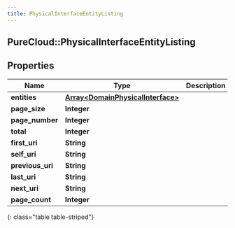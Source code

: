 ```yaml
---
title: PhysicalInterfaceEntityListing
---
```

## PureCloud::PhysicalInterfaceEntityListing

## Properties

|Name | Type | Description | Notes|
|------------ | ------------- | ------------- | -------------|
| **entities** | [**Array&lt;DomainPhysicalInterface&gt;**](DomainPhysicalInterface.html) |  | [optional] |
| **page_size** | **Integer** |  | [optional] |
| **page_number** | **Integer** |  | [optional] |
| **total** | **Integer** |  | [optional] |
| **first_uri** | **String** |  | [optional] |
| **self_uri** | **String** |  | [optional] |
| **previous_uri** | **String** |  | [optional] |
| **last_uri** | **String** |  | [optional] |
| **next_uri** | **String** |  | [optional] |
| **page_count** | **Integer** |  | [optional] |
{: class="table table-striped"}


